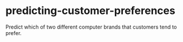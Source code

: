# predicting-customer-preferences
Predict which of two different computer brands that customers tend to prefer.
